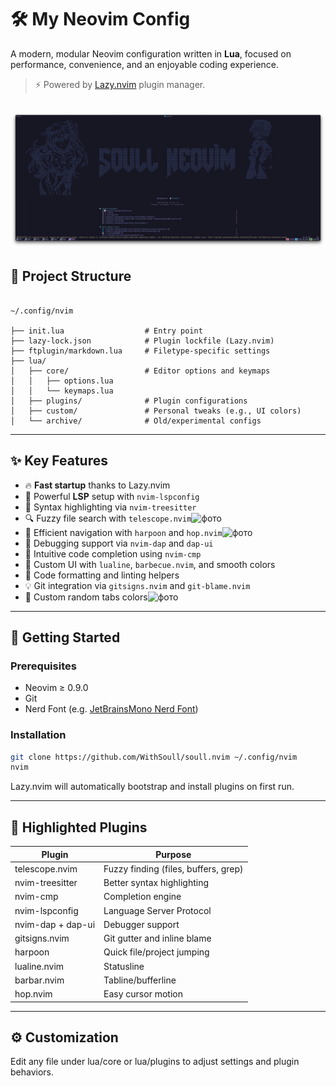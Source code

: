 # 🛠️ My Neovim Config

A modern, modular Neovim configuration written in **Lua**, focused on performance, convenience, and an enjoyable coding experience.

> ⚡ Powered by [Lazy.nvim](https://github.com/folke/lazy.nvim) plugin manager.

![фото](media/1.png)
---

## 📁 Project Structure
```

~/.config/nvim

├── init.lua                  # Entry point
├── lazy-lock.json            # Plugin lockfile (Lazy.nvim)
├── ftplugin/markdown.lua     # Filetype-specific settings
├── lua/
│   ├── core/                 # Editor options and keymaps
│   │   ├── options.lua
│   │   └── keymaps.lua
│   ├── plugins/              # Plugin configurations
│   ├── custom/               # Personal tweaks (e.g., UI colors)
│   └── archive/              # Old/experimental configs
````
---

## ✨ Key Features

- 🔥 **Fast startup** thanks to Lazy.nvim
- 🧠 Powerful **LSP** setup with `nvim-lspconfig`
- 🌳 Syntax highlighting via `nvim-treesitter`
- 🔍 Fuzzy file search with `telescope.nvim`![фото](media/2.png)
- 🧭 Efficient navigation with `harpoon` and `hop.nvim`![фото](media/3.png)
- 🎯 Debugging support via `nvim-dap` and `dap-ui`
- 🧱 Intuitive code completion using `nvim-cmp`
- 🎨 Custom UI with `lualine`, `barbecue.nvim`, and smooth colors
- 🧼 Code formatting and linting helpers
- 💡 Git integration via `gitsigns.nvim` and `git-blame.nvim`
- 🎨 Custom random tabs colors![фото](media/4.gif)

---

## 🚀 Getting Started

### Prerequisites

- Neovim ≥ 0.9.0
- Git
- Nerd Font (e.g. [JetBrainsMono Nerd Font](https://www.nerdfonts.com/))

### Installation

```bash
git clone https://github.com/WithSoull/soull.nvim ~/.config/nvim
nvim
```

Lazy.nvim will automatically bootstrap and install plugins on first run.

---

## **🧩 Highlighted Plugins**

|**Plugin**|**Purpose**|
|---|---|
|telescope.nvim|Fuzzy finding (files, buffers, grep)|
|nvim-treesitter|Better syntax highlighting|
|nvim-cmp|Completion engine|
|nvim-lspconfig|Language Server Protocol|
|nvim-dap + dap-ui|Debugger support|
|gitsigns.nvim|Git gutter and inline blame|
|harpoon|Quick file/project jumping|
|lualine.nvim|Statusline|
|barbar.nvim|Tabline/bufferline|
|hop.nvim|Easy cursor motion|

---

## **⚙️ Customization**

Edit any file under lua/core or lua/plugins to adjust settings and plugin behaviors.
